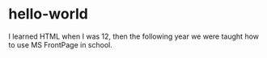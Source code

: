 # hello-world

I learned HTML when I was 12, then the following year we were taught how to use MS FrontPage in school.
